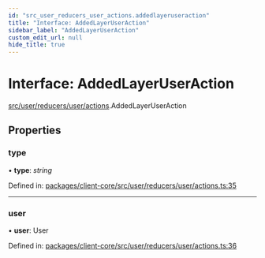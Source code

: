 ```yaml
---
id: "src_user_reducers_user_actions.addedlayeruseraction"
title: "Interface: AddedLayerUserAction"
sidebar_label: "AddedLayerUserAction"
custom_edit_url: null
hide_title: true
---
```


# Interface: AddedLayerUserAction

[src/user/reducers/user/actions](../modules/src_user_reducers_user_actions.md).AddedLayerUserAction

## Properties

### type

• **type**: *string*

Defined in: [packages/client-core/src/user/reducers/user/actions.ts:35](https://github.com/xr3ngine/xr3ngine/blob/77d12cea0/packages/client-core/src/user/reducers/user/actions.ts#L35)

___

### user

• **user**: User

Defined in: [packages/client-core/src/user/reducers/user/actions.ts:36](https://github.com/xr3ngine/xr3ngine/blob/77d12cea0/packages/client-core/src/user/reducers/user/actions.ts#L36)
